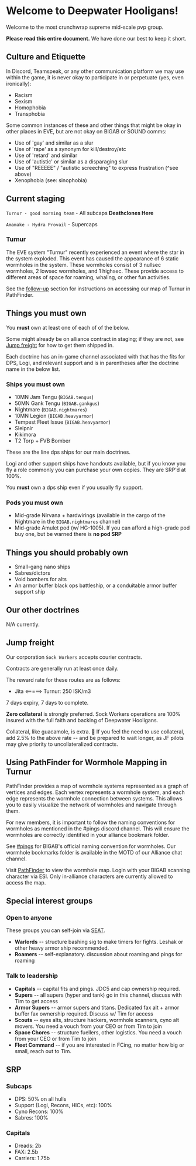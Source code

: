 # Welcome to Deepwater Hooligans!

Welcome to the most crunchwrap supreme mid-scale pvp group.

**Please read this entire document.**  We have done our best to keep it short.

## Culture and Etiquette
In Discord, Teamspeak, or any other communication platform we may use within the game, it is never okay to participate in or perpetuate (yes, even ironically):
* Racism
* Sexism
* Homophobia
* Transphobia

Some common instances of these and other things that might be okay in other places in EVE, but are not okay on BIGAB or SOUND comms:
* Use of 'gay' and similar as a slur 
* Use of 'rape' as a synonym for kill/destroy/etc
* Use of 'retard' and similar
* Use of 'autistic' or similar as a disparaging slur
* Use of "REEEEE" / "autistic screeching" to express frustration (^see above)
* Xenophobia (see: sinophobia)

## Current staging

`Turnur - good morning team` - All subcaps **Deathclones Here**

`Amamake - Hydra Provail` - Supercaps

### Turnur

The EVE system "Turnur" recently experienced an event where the star in the system exploded. This event has caused the appearance of 6 static wormholes in the system. These wormholes consist of 3 nullsec wormholes, 2 lowsec wormholes, and 1 highsec. These provide access to different areas of space for roaming, whaling, or other fun activities.

See the [follow-up](#using-pathfinder-for-wormhole-mapping-in-turnur) section for instructions on accessing our map of Turnur in PathFinder.  

## Things you must own

You **must** own at least one of each of of the below.

Some might already be on alliance contract in staging; if they are not, see [Jump freight](#jump-freight) for how to get them shipped in.

Each doctrine has an in-game channel associated with that has the fits for DPS, Logi, and relevant support and is in parentheses after the doctrine name in the below list.

### Ships you must own
* 10MN Jam Tengu (`BIGAB.tengus`)
* 50MN Gank Tengu (`BIGAB.gankgus`)
* Nightmare (`BIGAB.nightmares`)
* 10MN Legion (`BIGAB.heavyarmor`)
* Tempest Fleet Issue (`BIGAB.heavyarmor`)
* Sleipnir 
* Kikimora
* T2 Torp + FVB Bomber 

These are the line dps ships for our main doctrines.

Logi and other support ships have handouts available, but if you know you fly a role commonly you can purchase your own copies. They are SRP'd at 100%.

You **must** own a dps ship even if you usually fly support.

### Pods you must own
* Mid-grade Nirvana + hardwirings (available in the cargo of the Nightmare in the `BIGAB.nightmares` channel)
* Mid-grade Amulet pod (w/ HG-1005). If you can afford a high-grade pod buy one, but be warned there is **no pod SRP**

## Things you should probably own

* Small-gang nano ships
* Sabres/dictors
* Void bombers for alts
* An armor buffer black ops battleship, or a conduitable armor buffer support ship

## Our other doctrines

N/A currently.

## Jump freight
Our corporation `Sock Workers` accepts courier contracts.

Contracts are generally run at least once daily.

The reward rate for these routes are as follows:
* Jita <=====> Turnur: 250 ISK/m3

7 days expiry, 7 days to complete.

**Zero collateral** is strongly preferred.  Sock Workers operations are 100% insured with the full faith and backing of Deepwater Hooligans.

Collateral, like guacamole, is extra.
🥑 If you feel the need to use collateral, add 2.5% to the above rate -- and be prepared to wait longer, as JF pilots may give priority to uncollateralized contracts.

## Using PathFinder for Wormhole Mapping in Turnur

PathFinder provides a map of wormhole systems represented as a graph of vertices and edges. Each vertex represents a wormhole system, and each edge represents the wormhole connection between systems. This allows you to easily visualize the network of wormholes and navigate through them.

For new members, it is important to follow the naming conventions for wormholes as mentioned in the #pings discord channel. This will ensure the wormholes are correctly identified in your alliance bookmark folder.

See [#pings](https://discord.com/channels/758877276472999936/759154715174502460/1065821031945736202) for BIGAB's official naming convention for wormholes. Our wormhole bookmarks folder is available in the MOTD of our Alliance chat channel.

Visit [PathFinder](https://pf.deepwaterhooligans.com/map) to view the wormhole map. Login with your BIGAB scanning character via ESI. Only in-alliance characters are currently allowed to access the map. 

## Special interest groups
### Open to anyone
These groups you can self-join via [SEAT](https://deepwaterhooligans.com/).
* **Warlords** -- structure bashing sig to make timers for fights.  Leshak or other heavy armor ship recommended.
* **Roamers** -- self-explanatory. discussion about roaming and pings for roaming
### Talk to leadership
* **Capitals** -- capital fits and pings.  JDC5 and cap ownership required.
* **Supers** -- all supers (hyper and tank) go in this channel, discuss with Tim to get access
* **Armor Supers** -- armor supers and titans.  Dedicated fax alt + armor buffer fax ownership required.  Discuss w/ Tim for access
* **Scouts** -- eyes alts, structure hackers, wormhole scanners, cyno alt movers.  You need a vouch from your CEO or from Tim to join
* **Space Chores** -- structure fuellers, other logistics.  You need a vouch from your CEO or from Tim to join
* **Fleet Command** -- if you are interested in FCing, no matter how big or small, reach out to Tim.

## SRP

### Subcaps
* DPS: 50% on all hulls
* Support (Logi, Recons, HICs, etc): 100%
* Cyno Recons: 100%
* Sabres: 100%

### Capitals
* Dreads: 2b
* FAX: 2.5b
* Carriers: 1.75b
